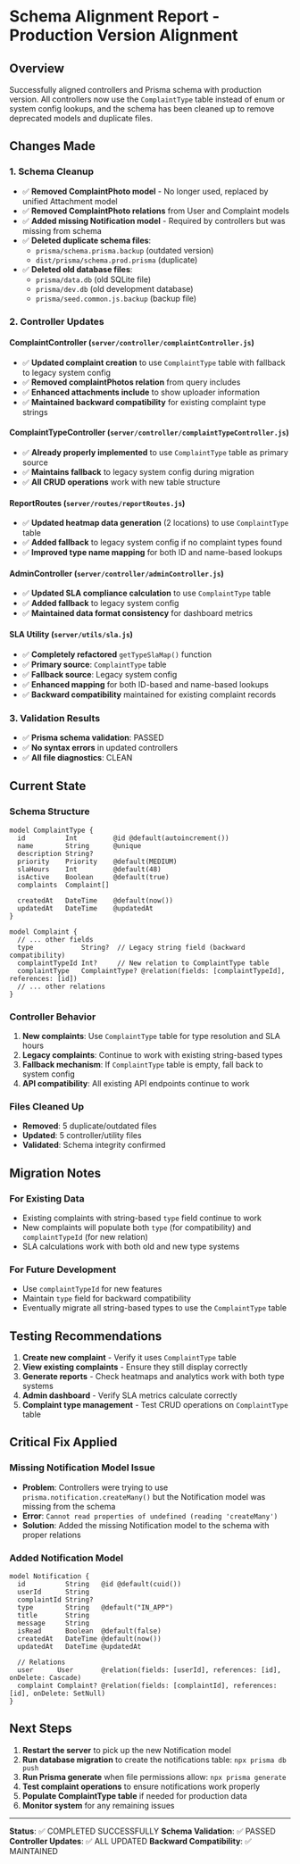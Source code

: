 # Schema Alignment Report - Production Version Alignment

## Overview
Successfully aligned controllers and Prisma schema with production version. All controllers now use the `ComplaintType` table instead of enum or system config lookups, and the schema has been cleaned up to remove deprecated models and duplicate files.

## Changes Made

### 1. Schema Cleanup
- ✅ **Removed ComplaintPhoto model** - No longer used, replaced by unified Attachment model
- ✅ **Removed ComplaintPhoto relations** from User and Complaint models
- ✅ **Added missing Notification model** - Required by controllers but was missing from schema
- ✅ **Deleted duplicate schema files**:
  - `prisma/schema.prisma.backup` (outdated version)
  - `dist/prisma/schema.prod.prisma` (duplicate)
- ✅ **Deleted old database files**:
  - `prisma/data.db` (old SQLite file)
  - `prisma/dev.db` (old development database)
  - `prisma/seed.common.js.backup` (backup file)

### 2. Controller Updates

#### ComplaintController (`server/controller/complaintController.js`)
- ✅ **Updated complaint creation** to use `ComplaintType` table with fallback to legacy system config
- ✅ **Removed complaintPhotos relation** from query includes
- ✅ **Enhanced attachments include** to show uploader information
- ✅ **Maintained backward compatibility** for existing complaint type strings

#### ComplaintTypeController (`server/controller/complaintTypeController.js`)
- ✅ **Already properly implemented** to use `ComplaintType` table as primary source
- ✅ **Maintains fallback** to legacy system config during migration
- ✅ **All CRUD operations** work with new table structure

#### ReportRoutes (`server/routes/reportRoutes.js`)
- ✅ **Updated heatmap data generation** (2 locations) to use `ComplaintType` table
- ✅ **Added fallback** to legacy system config if no complaint types found
- ✅ **Improved type name mapping** for both ID and name-based lookups

#### AdminController (`server/controller/adminController.js`)
- ✅ **Updated SLA compliance calculation** to use `ComplaintType` table
- ✅ **Added fallback** to legacy system config
- ✅ **Maintained data format consistency** for dashboard metrics

#### SLA Utility (`server/utils/sla.js`)
- ✅ **Completely refactored** `getTypeSlaMap()` function
- ✅ **Primary source**: `ComplaintType` table
- ✅ **Fallback source**: Legacy system config
- ✅ **Enhanced mapping** for both ID-based and name-based lookups
- ✅ **Backward compatibility** maintained for existing complaint records

### 3. Validation Results
- ✅ **Prisma schema validation**: PASSED
- ✅ **No syntax errors** in updated controllers
- ✅ **All file diagnostics**: CLEAN

## Current State

### Schema Structure
```prisma
model ComplaintType {
  id          Int         @id @default(autoincrement())
  name        String      @unique
  description String?
  priority    Priority    @default(MEDIUM)
  slaHours    Int         @default(48)
  isActive    Boolean     @default(true)
  complaints  Complaint[]
  
  createdAt   DateTime    @default(now())
  updatedAt   DateTime    @updatedAt
}

model Complaint {
  // ... other fields
  type            String?  // Legacy string field (backward compatibility)
  complaintTypeId Int?     // New relation to ComplaintType table
  complaintType   ComplaintType? @relation(fields: [complaintTypeId], references: [id])
  // ... other relations
}
```

### Controller Behavior
1. **New complaints**: Use `ComplaintType` table for type resolution and SLA hours
2. **Legacy complaints**: Continue to work with existing string-based types
3. **Fallback mechanism**: If `ComplaintType` table is empty, fall back to system config
4. **API compatibility**: All existing API endpoints continue to work

### Files Cleaned Up
- **Removed**: 5 duplicate/outdated files
- **Updated**: 5 controller/utility files
- **Validated**: Schema integrity confirmed

## Migration Notes

### For Existing Data
- Existing complaints with string-based `type` field continue to work
- New complaints will populate both `type` (for compatibility) and `complaintTypeId` (for new relation)
- SLA calculations work with both old and new type systems

### For Future Development
- Use `complaintTypeId` for new features
- Maintain `type` field for backward compatibility
- Eventually migrate all string-based types to use the `ComplaintType` table

## Testing Recommendations

1. **Create new complaint** - Verify it uses `ComplaintType` table
2. **View existing complaints** - Ensure they still display correctly
3. **Generate reports** - Check heatmaps and analytics work with both type systems
4. **Admin dashboard** - Verify SLA metrics calculate correctly
5. **Complaint type management** - Test CRUD operations on `ComplaintType` table

## Critical Fix Applied

### Missing Notification Model Issue
- **Problem**: Controllers were trying to use `prisma.notification.createMany()` but the Notification model was missing from the schema
- **Error**: `Cannot read properties of undefined (reading 'createMany')`
- **Solution**: Added the missing Notification model to the schema with proper relations

### Added Notification Model
```prisma
model Notification {
  id          String   @id @default(cuid())
  userId      String
  complaintId String?
  type        String   @default("IN_APP")
  title       String
  message     String
  isRead      Boolean  @default(false)
  createdAt   DateTime @default(now())
  updatedAt   DateTime @updatedAt

  // Relations
  user      User       @relation(fields: [userId], references: [id], onDelete: Cascade)
  complaint Complaint? @relation(fields: [complaintId], references: [id], onDelete: SetNull)
}
```

## Next Steps

1. **Restart the server** to pick up the new Notification model
2. **Run database migration** to create the notifications table: `npx prisma db push`
3. **Run Prisma generate** when file permissions allow: `npx prisma generate`
4. **Test complaint operations** to ensure notifications work properly
5. **Populate ComplaintType table** if needed for production data
6. **Monitor system** for any remaining issues

---

**Status**: ✅ COMPLETED SUCCESSFULLY
**Schema Validation**: ✅ PASSED
**Controller Updates**: ✅ ALL UPDATED
**Backward Compatibility**: ✅ MAINTAINED